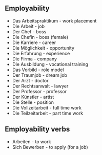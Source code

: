 ## Employability
- Das Arbeitspraktikum - work placement
- Die Arbeit - job
- Der Chef - boss
- Die Chefin - boss (female)
- Die Karriere - career
- Die Möglichkeit - opportunity
- Die Erfahrung - experience
- Die Firma - company
- Die Ausbildung - vocational training
- Das Vorbild - role model
- Der Traumjob - dream job
- Der Arzt - doctor
- Der Rechtsanwalt - lawyer
- Der Professor - professor
- Der Künstler - artist
- Die Stelle - position
- Die Vollzeitarbeit - full time work
- Die Teilzeitarbeit - part time work

## Employability verbs
- Arbeiten - to work
- Sich Bewerben - to apply (for a job)

